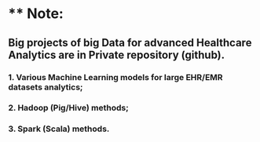 # ** Note: 
## Big projects of big Data for advanced Healthcare Analytics are in Private repository (github).

### 1. Various Machine Learning models for large EHR/EMR datasets analytics;
### 2. Hadoop (Pig/Hive) methods;
### 3. Spark (Scala) methods.
<br>
<br>
<br>
<br>
<br>
